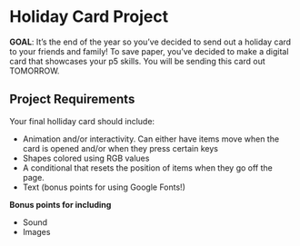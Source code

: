 # Holiday Card Project

**GOAL**: It’s the end of the year so you’ve decided to send out a holiday card to your friends and family! To save paper, you’ve decided to make a digital card that showcases your p5 skills. You will be sending this card out TOMORROW. 

## Project Requirements
Your final holliday card should include:
- Animation and/or interactivity. Can either have items move when the card is opened and/or when they press certain keys
- Shapes colored using RGB values
- A conditional that resets the position of items when they go off the page.
- Text (bonus points for using Google Fonts!) 

**Bonus points for including**
- Sound
- Images